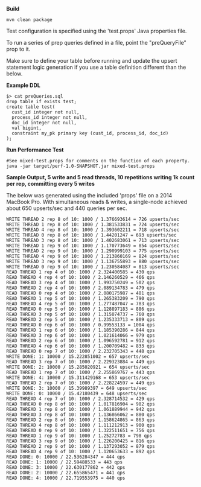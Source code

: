 **Build**
```
mvn clean package
```

Test configuration is specified using the 'test.props' Java properties file.

To run a series of prep queries defined in a file, point the "preQueryFile" prop to it.

Make sure to define your table before running and update the upsert statement logic generation if you use a table definition different than the below.

**Example DDL**
```
$> cat preQueries.sql
drop table if exists test;
create table test(
  cust_id integer not null,
  process_id integer not null,
  doc_id integer not null,
  val bigint,
  constraint my_pk primary key (cust_id, process_id, doc_id)
);
```

**Run Performance Test**
```
#See mixed-test.props for comments on the function of each property.
java -jar target/perf-1.0-SNAPSHOT.jar mixed-test.props
```

**Sample Output, 5 write and 5 read threads, 10 repetitions writing 1k count per rep, committing every 5 writes**

The below was generated using the included 'props' file on a 2014 MacBook Pro. With simultaneous reads & writes, a single-node achieved about 650 upserts/sec and 440 queries per sec.
```
WRITE THREAD 2 rep 8 of 10: 1000 / 1.376693614 = 726 upserts/sec
WRITE THREAD 1 rep 8 of 10: 1000 / 1.381533831 = 724 upserts/sec
WRITE THREAD 4 rep 8 of 10: 1000 / 1.393602211 = 718 upserts/sec
WRITE THREAD 0 rep 8 of 10: 1000 / 1.44201247 = 693 upserts/sec
WRITE THREAD 3 rep 8 of 10: 1000 / 1.402683061 = 713 upserts/sec
WRITE THREAD 1 rep 9 of 10: 1000 / 1.170773649 = 854 upserts/sec
WRITE THREAD 2 rep 9 of 10: 1000 / 1.290999103 = 775 upserts/sec
WRITE THREAD 4 rep 9 of 10: 1000 / 1.213860169 = 824 upserts/sec
WRITE THREAD 3 rep 9 of 10: 1000 / 1.136755893 = 880 upserts/sec
WRITE THREAD 0 rep 9 of 10: 1000 / 1.230584087 = 813 upserts/sec
READ THREAD 1 rep 4 of 10: 1000 / 2.324400585 = 430 qps
READ THREAD 4 rep 4 of 10: 1000 / 2.146260529 = 466 qps
READ THREAD 3 rep 4 of 10: 1000 / 1.993750249 = 502 qps
READ THREAD 2 rep 4 of 10: 1000 / 2.089134783 = 479 qps
READ THREAD 0 rep 4 of 10: 1000 / 2.080175987 = 481 qps
READ THREAD 1 rep 5 of 10: 1000 / 1.265383209 = 790 qps
READ THREAD 4 rep 5 of 10: 1000 / 1.277487047 = 783 qps
READ THREAD 0 rep 5 of 10: 1000 / 1.128897183 = 886 qps
READ THREAD 3 rep 5 of 10: 1000 / 1.315074737 = 760 qps
READ THREAD 2 rep 5 of 10: 1000 / 1.235333713 = 809 qps
READ THREAD 0 rep 6 of 10: 1000 / 0.99553133 = 1004 qps
READ THREAD 1 rep 6 of 10: 1000 / 1.185390286 = 844 qps
READ THREAD 3 rep 6 of 10: 1000 / 1.021614066 = 979 qps
READ THREAD 2 rep 6 of 10: 1000 / 1.096592781 = 912 qps
READ THREAD 4 rep 6 of 10: 1000 / 1.200709482 = 833 qps
READ THREAD 0 rep 7 of 10: 1000 / 2.232705343 = 448 qps
WRITE DONE: 1: 10000 / 15.222851002 = 657 upserts/sec
READ THREAD 3 rep 7 of 10: 1000 / 2.229323884 = 449 qps
WRITE DONE: 2: 10000 / 15.285020921 = 654 upserts/sec
READ THREAD 1 rep 7 of 10: 1000 / 2.255869767 = 443 qps
WRITE DONE: 4: 10000 / 15.311429168 = 653 upserts/sec
READ THREAD 2 rep 7 of 10: 1000 / 2.228224597 = 449 qps
WRITE DONE: 3: 10000 / 15.39989397 = 649 upserts/sec
WRITE DONE: 0: 10000 / 15.42180439 = 648 upserts/sec
READ THREAD 4 rep 7 of 10: 1000 / 2.328714532 = 429 qps
READ THREAD 0 rep 8 of 10: 1000 / 1.017816904 = 982 qps
READ THREAD 1 rep 8 of 10: 1000 / 1.061889944 = 942 qps
READ THREAD 3 rep 8 of 10: 1000 / 1.136866062 = 880 qps
READ THREAD 2 rep 8 of 10: 1000 / 1.158624865 = 863 qps
READ THREAD 4 rep 8 of 10: 1000 / 1.111212913 = 900 qps
READ THREAD 0 rep 9 of 10: 1000 / 1.322511651 = 756 qps
READ THREAD 1 rep 9 of 10: 1000 / 1.25272783 = 798 qps
READ THREAD 3 rep 9 of 10: 1000 / 1.226200425 = 816 qps
READ THREAD 2 rep 9 of 10: 1000 / 1.137293052 = 879 qps
READ THREAD 4 rep 9 of 10: 1000 / 1.120653633 = 892 qps
READ DONE: 0: 10000 / 22.536284347 = 444 qps
READ DONE: 1: 10000 / 22.59488533 = 443 qps
READ DONE: 3: 10000 / 22.630177862 = 442 qps
READ DONE: 2: 10000 / 22.655865471 = 441 qps
READ DONE: 4: 10000 / 22.719553975 = 440 qps
```
